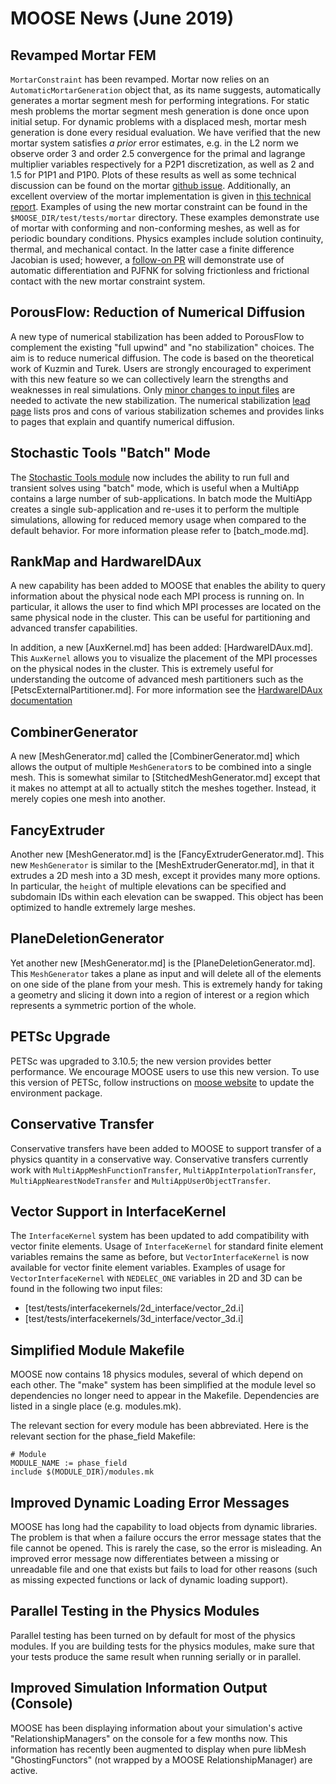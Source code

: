 # MOOSE News (June 2019)

## Revamped Mortar FEM

`MortarConstraint` has been revamped. Mortar now relies on an `AutomaticMortarGeneration` object
that, as its name suggests, automatically generates a mortar segment mesh for performing
integrations. For static mesh problems the mortar segment mesh generation is done once upon initial
setup. For dynamic problems with a displaced mesh, mortar mesh generation is done every residual
evaluation. We have verified that the new mortar system satisfies *a prior* error estimates, e.g.
in the L2 norm we observe order 3 and order 2.5 convergence for the primal and lagrange multiplier
variables respectively for a P2P1 discretization, as well as 2 and 1.5 for P1P1 and P1P0. Plots of
these results as well as some technical discussion can be found on the mortar
[github issue](https://github.com/idaholab/moose/issues/13080). Additionally, an excellent overview
of the mortar implementation is given in
[this technical report](https://www.osti.gov/biblio/1468630/). Examples of using the new mortar
constraint can be found in the `$MOOSE_DIR/test/tests/mortar` directory. These examples demonstrate
use of mortar with conforming and non-conforming meshes, as well as for periodic boundary
conditions. Physics examples include solution continuity, thermal, and mechanical contact. In the
latter case a finite difference Jacobian is used; however, a
[follow-on PR](https://github.com/idaholab/moose/pull/13508) will demonstrate use of automatic
differentiation and PJFNK for solving frictionless and frictional contact with the new mortar
constraint system.

## PorousFlow: Reduction of Numerical Diffusion

A new type of numerical stabilization has been added to PorousFlow to complement the existing "full upwind" and "no stabilization" choices.  The aim is to reduce numerical diffusion.  The code is based on the theoretical work of Kuzmin and Turek.  Users are strongly encouraged to experiment with this new feature so we can collectively learn the strengths and weaknesses in real simulations.  Only [minor changes to input files](porous_flow/kt.md) are needed to activate the new stabilization.  The numerical stabilization [lead page](porous_flow/stabilization.md) lists pros and cons of various stabilization schemes and provides links to pages that explain and quantify numerical diffusion.

## Stochastic Tools "Batch" Mode

The [Stochastic Tools module](stochastic_tools/index.md) now includes the ability to run
full and transient solves using "batch" mode, which is useful when a MultiApp contains
a large number of sub-applications. In batch mode the MultiApp creates a single sub-application
and re-uses it to perform the multiple simulations, allowing for reduced memory usage when
compared to the default behavior. For more information please refer to [batch_mode.md].

## RankMap and HardwareIDAux

A new capability has been added to MOOSE that enables the ability to query information about the
physical node each MPI process is running on.  In particular, it allows the user to find which
MPI processes are located on the same physical node in the cluster.  This can be useful for
partitioning and advanced transfer capabilities.

In addition, a new [AuxKernel.md] has been added: [HardwareIDAux.md].  This `AuxKernel` allows
you to visualize the placement of the MPI processes on the physical nodes in the cluster.  This is
extremely useful for understanding the outcome of advanced mesh partitioners such as the [PetscExternalPartitioner.md].
For more information see the [HardwareIDAux documentation](HardwareIDAux.md)

## CombinerGenerator

A new [MeshGenerator.md] called the [CombinerGenerator.md] which allows the output of multiple
`MeshGenerator`s to be combined into a single mesh.  This is somewhat similar to [StitchedMeshGenerator.md]
except that it makes no attempt at all to actually stitch the meshes together.  Instead, it merely
copies one mesh into another.

## FancyExtruder

Another new [MeshGenerator.md] is the [FancyExtruderGenerator.md].  This new `MeshGenerator` is similar to
the [MeshExtruderGenerator.md], in that it extrudes a 2D mesh into a 3D mesh,
except it provides many more options.  In particular, the `height` of
multiple elevations can be specified and subdomain IDs within each elevation can be swapped.  This object
has been optimized to handle extremely large meshes.

## PlaneDeletionGenerator

Yet another new [MeshGenerator.md] is the [PlaneDeletionGenerator.md].  This `MeshGenerator` takes
a plane as input and will delete all of the elements on one side of the plane from your mesh.  This is
extremely handy for taking a geometry and slicing it down into a region of interest or a region which
represents a symmetric portion of the whole.

## PETSc Upgrade

PETSc was upgraded to 3.10.5; the new version provides better performance.
We encourage MOOSE users to use this new version. To use this version of PETSc, follow
instructions on [moose website](getting_started/index.md) to update the environment package.

## Conservative Transfer

Conservative transfers have been added to MOOSE to support transfer of a physics quantity
in a conservative way. Conservative transfers currently work with `MultiAppMeshFunctionTransfer`,
`MultiAppInterpolationTransfer`, `MultiAppNearestNodeTransfer` and `MultiAppUserObjectTransfer`.

## Vector Support in InterfaceKernel

The `InterfaceKernel` system has been updated to add compatibility with vector finite
elements. Usage of `InterfaceKernel` for standard finite element variables remains the same as
before, but `VectorInterfaceKernel` is now available for vector finite element variables. Examples
of usage for `VectorInterfaceKernel` with `NEDELEC_ONE` variables in 2D and 3D can be found in the
following two input files:

- [test/tests/interfacekernels/2d_interface/vector_2d.i]
- [test/tests/interfacekernels/3d_interface/vector_3d.i]

## Simplified Module Makefile

MOOSE now contains 18 physics modules, several of which depend on each other. The "make" system
has been simplified at the module level so dependencies no longer need to appear in the Makefile.
Dependencies are listed in a single place (e.g. modules.mk).

The relevant section for every module has been abbreviated. Here is the relevant section for the
phase_field Makefile:

```
# Module
MODULE_NAME := phase_field
include $(MODULE_DIR)/modules.mk
```

## Improved Dynamic Loading Error Messages

MOOSE has long had the capability to load objects from dynamic libraries. The problem is that
when a failure occurs the error message states that the file cannot be opened. This is rarely
the case, so the error is misleading. An improved error message now differentiates between
a missing or unreadable file and one that exists but fails to load for other reasons (such
as missing expected functions or lack of dynamic loading support).

## Parallel Testing in the Physics Modules

Parallel testing has been turned on by default for most of the physics modules. If you are
building tests for the physics modules, make sure that your tests produce the same result
when running serially or in parallel.

## Improved Simulation Information Output (Console)

MOOSE has been displaying information about your simulation's active "RelationshipManagers"
on the console for a few months now. This information has recently been augmented to display
when pure libMesh "GhostingFunctors" (not wrapped by a MOOSE RelationshipManager) are active.
